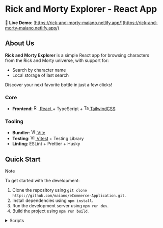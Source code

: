 # Rick and Morty Explorer - React App

🔗 **Live Demo**: [https://rick-and-morty-maiano.netlify.app/](https://rick-and-morty-maiano.netlify.app/)

## About Us

**Rick and Morty Explorer** is a simple React app for browsing characters from the Rick and Morty universe, with support for:

- Search by character name
- Local storage of last search

Discover your next favorite bottle in just a few clicks!

### Core

- **Frontend**: <a href="https://reactjs.org/"><img src="https://user-images.githubusercontent.com/25181517/183897015-94a058a6-b86e-4e42-a37f-bf92061753e5.png" width="16" alt="React"> React </a> + TypeScript + <a href="https://tailwindcss.com/"> <img src="https://tailwindcss.com/favicons/favicon.ico?v=4" width="16" alt="TailwindCSS"> TailwindCSS</a>

### Tooling

- **Bundler**: <a href="https://vitejs.dev/"><img src="https://vitejs.dev/logo.svg" width="16" alt="Vite"> Vite</a>
- **Testing**: <a href="https://vitest.dev/"><img src="https://vitest.dev/logo.svg" width="16" alt="Vitest"> Vitest</a> + Testing Library
- **Linting**: ESLint + Prettier + Husky

## Quick Start

> [!NOTE]
> To get started with the development:
>
> 1. Clone the repository using `git clone https://github.com/maiano/eCommerce-Application.git`.
> 2. Install dependencies using `npm install`.
> 3. Run the development server using `npm run dev`.
> 4. Build the project using `npm run build`.

<details>
  <summary>Scripts</summary>

- `build`: Create production build.

- `ci:format`: Check code formatting.

- `dev`: Start development server.

- `format`: Format code with Prettier.

- `lint`: Check for linting errors.

- `lint:fix`: Fix linting errors.

- `prepare`: Sets up Husky.

- `preview`: Preview production build.

- `test`: Run all tests.

- `coverage`: Generate test coverage report.

</details>
